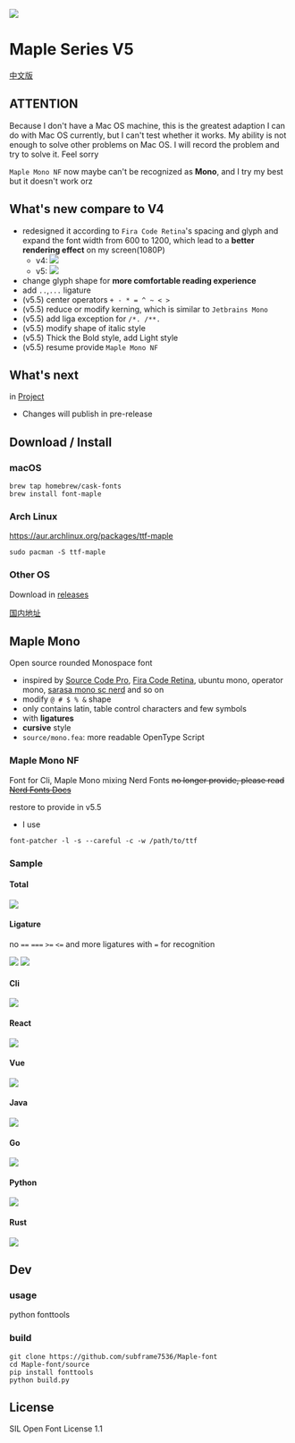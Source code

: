 ![](/img/head.svg)

# Maple Series V5

[中文版](/README_CN.md)

## ATTENTION

Because I don't have a Mac OS machine, this is the greatest adaption I can do with Mac OS currently, but I can't test whether it works. My ability is not enough to solve other problems on Mac OS. I will record the problem and try to solve it. Feel sorry

`Maple Mono NF` now maybe can't be recognized as **Mono**, and I try my best but it doesn't work orz

## What's new compare to V4

- redesigned it according to `Fira Code Retina`'s spacing and glyph and expand the font width from 600 to 1200, which lead to a **better rendering effect** on my screen(1080P)
  - v4: ![](/img/sizechange.gif)
  - v5: ![](/img/sizechange1.gif)
- change glyph shape for **more comfortable reading experience**
- add `..`,`...` ligature
- (v5.5) center operators `+ - * = ^ ~ < >`
- (v5.5) reduce or modify kerning, which is similar to `Jetbrains Mono`
- (v5.5) add liga exception for `/*. /**.`
- (v5.5) modify shape of italic style
- (v5.5) Thick the Bold style, add Light style
- (v5.5) resume provide `Maple Mono NF`

## What's next

in [Project](https://github.com/users/subframe7536/projects/1)

- Changes will publish in pre-release

## Download / Install

### macOS

```
brew tap homebrew/cask-fonts
brew install font-maple
```

### Arch Linux

https://aur.archlinux.org/packages/ttf-maple

```
sudo pacman -S ttf-maple
```

### Other OS

Download in [releases](https://github.com/subframe7536/Maple-font/releases)

[国内地址](https://gitee.com/subframe7536/Maple/releases)

## Maple Mono

Open source rounded Monospace font

- inspired by [Source Code Pro](https://github.com/adobe-fonts/source-code-pro), [Fira Code Retina](https://github.com/tonsky/FiraCode), ubuntu mono, operator mono, [sarasa mono sc nerd](https://github.com/laishulu/Sarasa-Mono-SC-Nerd) and so on
- modify `@ # $ % &` shape
- only contains latin, table control characters and few symbols
- with **ligatures**
- **cursive** style
- `source/mono.fea`: more readable OpenType Script

### Maple Mono NF

Font for Cli, Maple Mono mixing Nerd Fonts
~~no longer provide, please read [Nerd Fonts Docs](https://github.com/ryanoasis/nerd-fonts#option-8-patch-your-own-font)~~

restore to provide in v5.5

- I use

```shell
font-patcher -l -s --careful -c -w /path/to/ttf
```

### Sample

#### Total

![](img/base.png)

#### Ligature

no `==` `===` `>=` `<=` and more ligatures with `=` for recognition

![](img/ligature.png)
![](img/ligature.gif)

#### Cli

![](img/code_sample/cli.webp)

#### React

![](img/code_sample/react.webp)

#### Vue

![](img/code_sample/vue.webp)

#### Java

![](img/code_sample/java.webp)

#### Go

![](img/code_sample/go.webp)

#### Python

![](img/code_sample/python.webp)

#### Rust

![](img/code_sample/rust.webp)

## Dev

### usage

python fonttools

### build

```
git clone https://github.com/subframe7536/Maple-font
cd Maple-font/source
pip install fonttools
python build.py
```

## License

SIL Open Font License 1.1
